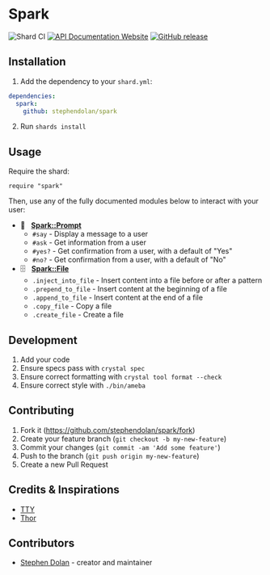 # Spark

![Shard CI](https://github.com/stephendolan/spark/workflows/Shard%20CI/badge.svg)
[![API Documentation Website](https://img.shields.io/website?down_color=red&down_message=Offline&label=API%20Documentation&up_message=Online&url=https%3A%2F%2Fstephendolan.github.io%2Fspark%2F)](https://stephendolan.github.io/spark)
[![GitHub release](https://img.shields.io/github/release/stephendolan/spark.svg?label=Release)](https://github.com/stephendolan/spark/releases)

## Installation

1. Add the dependency to your `shard.yml`:

```yaml
dependencies:
  spark:
    github: stephendolan/spark
```

2. Run `shards install`

## Usage

Require the shard:

```crystal
require "spark"
```

Then, use any of the fully documented modules below to interact with your user:

- 💬 &nbsp; **[Spark::Prompt](https://stephendolan.github.io/spark/Spark/Prompt.html)**
  - `#say` - Display a message to a user
  - `#ask` - Get information from a user
  - `#yes?` - Get confirmation from a user, with a default of "Yes"
  - `#no?` - Get confirmation from a user, with a default of "No"
- 🗄 &nbsp; **[Spark::File](https://stephendolan.github.io/spark/Spark/File.html)**
  - `.inject_into_file` - Insert content into a file before or after a pattern
  - `.prepend_to_file` - Insert content at the beginning of a file
  - `.append_to_file` - Insert content at the end of a file
  - `.copy_file` - Copy a file
  - `.create_file` - Create a file

## Development

1. Add your code
1. Ensure specs pass with `crystal spec`
1. Ensure correct formatting with `crystal tool format --check`
1. Ensure correct style with `./bin/ameba`

## Contributing

1. Fork it (<https://github.com/stephendolan/spark/fork>)
1. Create your feature branch (`git checkout -b my-new-feature`)
1. Commit your changes (`git commit -am 'Add some feature'`)
1. Push to the branch (`git push origin my-new-feature`)
1. Create a new Pull Request

## Credits & Inspirations

- [TTY](https://github.com/piotrmurach/tty)
- [Thor](https://github.com/erikhuda/thor)

## Contributors

- [Stephen Dolan](https://github.com/your-github-user) - creator and maintainer
